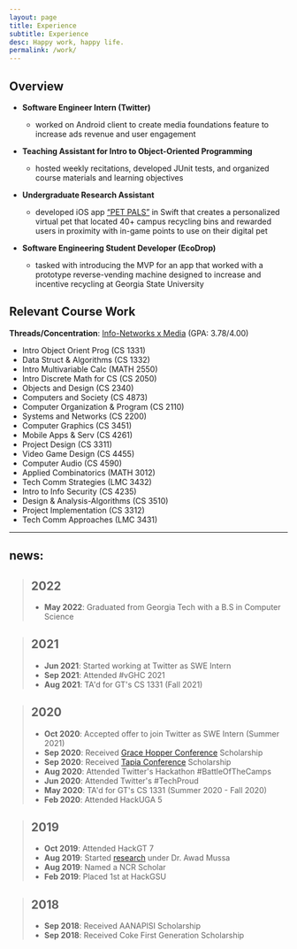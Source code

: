 ```yaml
---
layout: page
title: Experience
subtitle: Experience
desc: Happy work, happy life.
permalink: /work/
---
```


## Overview

<!-- logo sizes from LinkedIn should be adjusted to 0.5 to 0.5 -->
<!-- ![](/assets/img/logos/twitter-logo.png) -->

* **Software Engineer Intern (Twitter)**
  * worked on Android client to create media foundations feature to increase ads revenue and user engagement

* **Teaching Assistant for Intro to Object-Oriented Programming**
  * hosted weekly recitations, developed JUnit tests, and organized course materials and learning objectives

* **Undergraduate Research Assistant**
  * developed iOS app [“PET PALS”](/projects/pet-pals/) in Swift that creates a personalized virtual pet that located 40+ campus recycling bins and rewarded users in proximity with in-game points to use on their digital pet


* **Software Engineering Student Developer (EcoDrop)**
  * tasked with introducing the MVP for an app that worked with a prototype reverse-vending machine designed to increase and incentive recycling at Georgia State University


## Relevant Course Work

**Threads/Concentration**: [Info-Networks x Media](https://catalog.gatech.edu/programs/media-information-internetworks-computer-science-bs/) (GPA: 3.78/4.00)

* Intro Object Orient Prog (CS 1331)
* Data Struct & Algorithms (CS 1332)
* Intro Multivariable Calc (MATH 2550)
* Intro Discrete Math for CS (CS 2050)
* Objects and Design (CS 2340)
* Computers and Society (CS 4873)
* Computer Organization & Program (CS 2110)
* Systems and Networks (CS 2200)
* Computer Graphics (CS 3451)
* Mobile Apps & Serv (CS 4261)
* Project Design (CS 3311)
* Video Game Design (CS 4455)
* Computer Audio (CS 4590)
* Applied Combinatorics (MATH 3012)
* Tech Comm Strategies (LMC 3432)
* Intro to Info Security (CS 4235)
* Design & Analysis-Algorithms (CS 3510)
* Project Implementation (CS 3312)
* Tech Comm Approaches (LMC 3431)

---

## news:

> ## 2022
> - **May 2022**: Graduated from Georgia Tech with a B.S in Computer Science

> ## 2021
> - **Jun 2021**: Started working at Twitter as SWE Intern
> - **Sep 2021**: Attended #vGHC 2021
> - **Aug 2021**: TA'd for GT's CS 1331 (Fall 2021)

> ## 2020
> - **Oct 2020**: Accepted offer to join Twitter as SWE Intern (Summer 2021)
> - **Sep 2020**: Received [Grace Hopper Conference](https://ghc.anitab.org) Scholarship
> - **Sep 2020**: Received [Tapia Conference](https://tapiaconference.cmd-it.org) Scholarship
> - **Aug 2020**: Attended Twitter's Hackathon #BattleOfTheCamps
> - **Jun 2020**: Attended Twitter's #TechProud
> - **May 2020**: TA'd for GT's CS 1331 (Summer 2020 - Fall 2020)
> - **Feb 2020**: Attended HackUGA 5

> ## 2019
> - **Oct 2019**: Attended HackGT 7
> - **Aug 2019**: Started [research](/projects/pet-pals/) under Dr. Awad Mussa
> - **Aug 2019**: Named a NCR Scholar
> - **Feb 2019**: Placed 1st at HackGSU

> ## 2018
> - **Sep 2018**: Received AANAPISI Scholarship
> - **Sep 2018**: Received Coke First Generation Scholarship


  

